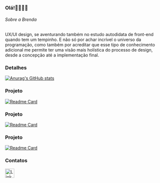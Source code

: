 ### Olá!👩🏻‍💻✨


###### Sobre a Brenda 
UX/UI design, se aventurando também no estudo autodidata de front-end quando tem um tempinho. E não só por achar incrível o universo da programação, como também por acreditar que esse tipo de conhecimento adicional me permite ter uma visão mais holística do processo de design, desde a concepção até a implementação final.


### Detalhes

[![Anurag's GitHub stats](https://github-readme-stats.vercel.app/api?username=a-mo-ra&show_icons=true&theme=dark)](https://github.com/a-mo-ra)


### Projeto

[![Readme Card](https://github-readme-stats.vercel.app/api/pin/?username=a-mo-ra&repo=jornada-IA---EBAC-24&theme=dark)](https://github.com/a-mo-ra/jornada-IA---EBAC-24)

### Projeto

[![Readme Card](https://github-readme-stats.vercel.app/api/pin/?username=a-mo-ra&repo=projeto-jornadafullstack--ebac&theme=dark)](https://github.com/a-mo-ra/projeto-jornadafullstack--ebac)

### Projeto

[![Readme Card](https://github-readme-stats.vercel.app/api/pin/?username=a-mo-ra&repo=Projeto-trilha-digital-ADA-CSS-HTML&theme=dark)](https://github.com/a-mo-ra/Projeto-trilha-digital-ADA-CSS-HTML)

### Contatos

[<img src='https://img.shields.io/badge/LinkedIn-0077B5?style=for-the-badge&logo=linkedin&logoColor=white' alt='Linkedin' height='30'>](https://www.linkedin.com/in/be-moreno/)

